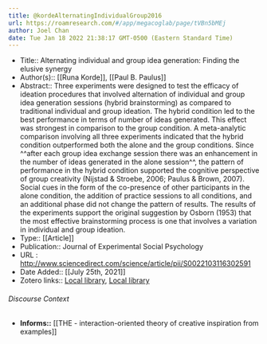 ```yaml
---
title: @kordeAlternatingIndividualGroup2016
url: https://roamresearch.com/#/app/megacoglab/page/tVBn5bMEj
author: Joel Chan
date: Tue Jan 18 2022 21:38:17 GMT-0500 (Eastern Standard Time)
---
```


- Title:: Alternating individual and group idea generation: Finding the elusive synergy
- Author(s):: [[Runa Korde]], [[Paul B. Paulus]]
- Abstract:: Three experiments were designed to test the efficacy of ideation procedures that involved alternation of individual and group idea generation sessions (hybrid brainstorming) as compared to traditional individual and group ideation. The hybrid condition led to the best performance in terms of number of ideas generated. This effect was strongest in comparison to the group condition. A meta-analytic comparison involving all three experiments indicated that the hybrid condition outperformed both the alone and the group conditions. Since ^^after each group idea exchange session there was an enhancement in the number of ideas generated in the alone session^^, the pattern of performance in the hybrid condition supported the cognitive perspective of group creativity (Nijstad &amp; Stroebe, 2006; Paulus &amp; Brown, 2007). Social cues in the form of the co-presence of other participants in the alone condition, the addition of practice sessions to all conditions, and an additional phase did not change the pattern of results. The results of the experiments support the original suggestion by Osborn (1953) that the most effective brainstorming process is one that involves a variation in individual and group ideation.
- Type:: [[Article]]
- Publication:: Journal of Experimental Social Psychology
- URL : http://www.sciencedirect.com/science/article/pii/S0022103116302591
- Date Added:: [[July 25th, 2021]]
- Zotero links:: [Local library](zotero://select/groups/2451508/items/HTC7DP75), [Local library](https://www.zotero.org/groups/2451508/items/HTC7DP75)

###### Discourse Context

- **Informs::** [[THE - interaction-oriented theory of creative inspiration from examples]]
